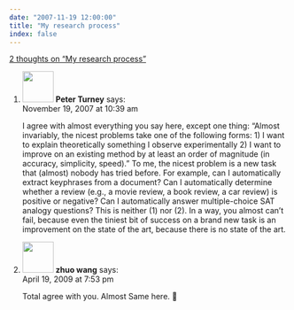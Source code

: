```yaml
---
date: "2007-11-19 12:00:00"
title: "My research process"
index: false
---
```


[2 thoughts on &ldquo;My research process&rdquo;](/lemire/blog/2007/11-19-my-research-process)

<ol class="comment-list">
<li id="comment-49556" class="comment even thread-even depth-1">
<div class="comment-author vcard">
<img alt src="https://secure.gravatar.com/avatar/7361130199533952178a6d87e9b29faa?s=56&#038;d=mm&#038;r=g" srcset="https://secure.gravatar.com/avatar/7361130199533952178a6d87e9b29faa?s=112&#038;d=mm&#038;r=g 2x" class="avatar avatar-56 photo" height="56" width="56" decoding="async" /> <b class="fn">Peter Turney</b> <span class="says">says:</span> </div>
<div class="comment-metadata"><time datetime="2007-11-19T10:39:02+00:00">November 19, 2007 at 10:39 am</time></a> </div>
<div class="comment-content">
<p>I agree with almost everything you say here, except one thing: &ldquo;Almost invariably, the nicest problems take one of the following forms: 1) I want to explain theoretically something I observe experimentally 2) I want to improve on an existing method by at least an order of magnitude (in accuracy, simplicity, speed).&rdquo; To me, the nicest problem is a new task that (almost) nobody has tried before. For example, can I automatically extract keyphrases from a document? Can I automatically determine whether a review (e.g., a movie review, a book review, a car review) is positive or negative? Can I automatically answer multiple-choice SAT analogy questions? This is neither (1) nor (2). In a way, you almost can&rsquo;t fail, because even the tiniest bit of success on a brand new task is an improvement on the state of the art, because there is no state of the art.</p>
</div>
</li>
<li id="comment-50873" class="comment odd alt thread-odd thread-alt depth-1">
<div class="comment-author vcard">
<img alt src="https://secure.gravatar.com/avatar/2ac9677b448aacb98e4b877919629da3?s=56&#038;d=mm&#038;r=g" srcset="https://secure.gravatar.com/avatar/2ac9677b448aacb98e4b877919629da3?s=112&#038;d=mm&#038;r=g 2x" class="avatar avatar-56 photo" height="56" width="56" decoding="async" /> <b class="fn">zhuo wang</b> <span class="says">says:</span> </div>
<div class="comment-metadata"><time datetime="2009-04-19T19:53:41+00:00">April 19, 2009 at 7:53 pm</time></a> </div>
<div class="comment-content">
<p>Total agree with you. Almost Same here. 🙂</p>
</div>
</li>
</ol>
